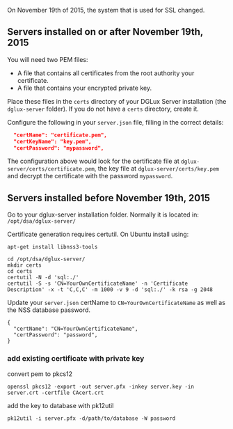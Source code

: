On November 19th of 2015, the system that is used for SSL changed.

## Servers installed on or after November 19th, 2015

You will need two PEM files:
- A file that contains all certificates from the root authority your certificate.
- A file that contains your encrypted private key.

Place these files in the `certs` directory of your DGLux Server installation (the `dglux-server` folder). If you do not have a `certs` directory, create it.

Configure the following in your `server.json` file, filling in the correct details:

```json
  "certName": "certificate.pem",
  "certKeyName": "key.pem",
  "certPassword": "mypassword",
```

The configuration above would look for the certificate file at `dglux-server/certs/certificate.pem`, the key file at `dglux-server/certs/key.pem` and decrypt the certificate with the password `mypassword`.

## Servers installed before November 19th, 2015
Go to your dglux-server installation folder. Normally it is located in: `/opt/dsa/dglux-server/`

Certificate generation requires certutil. On Ubuntu install using: 
```
apt-get install libnss3-tools
```

```
cd /opt/dsa/dglux-server/
mkdir certs
cd certs
certutil -N -d 'sql:./'
certutil -S -s 'CN=YourOwnCertificateName' -n 'Certificate Description' -x -t 'C,C,C' -m 1000 -v 9 -d 'sql:./' -k rsa -g 2048
```

Update your `server.json` certName to `CN=YourOwnCertificateName` as well as the NSS database password.

```
{
  "certName": "CN=YourOwnCertificateName",
  "certPassword": "password",
}
```


### add existing certificate with private key
convert pem to pkcs12
```
openssl pkcs12 -export -out server.pfx -inkey server.key -in server.crt -certfile CAcert.crt
```
add the key to database with pk12util
```
pk12util -i server.pfx -d/path/to/database -W password
```